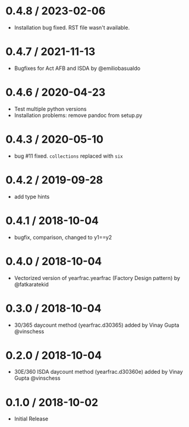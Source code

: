 # 0.4.8 / 2023-02-06

  * Installation bug fixed. RST file wasn't available.

# 0.4.7 / 2021-11-13

  * Bugfixes for Act AFB and ISDA by @emiliobasualdo

# 0.4.6 / 2020-04-23

  * Test multiple python versions
  * Installation problems: remove pandoc from setup.py

# 0.4.3 / 2020-05-10

  * bug #11 fixed. `collections` replaced with `six`

# 0.4.2 / 2019-09-28

  * add type hints

# 0.4.1 / 2018-10-04

  * bugfix, comparison, changed to y1==y2

# 0.4.0 / 2018-10-04

  * Vectorized version of yearfrac.yearfrac (Factory Design pattern) by @fatkaratekid

# 0.3.0 / 2018-10-04

  * 30/365 daycount method (yearfrac.d30365) added by Vinay Gupta @vinschess

# 0.2.0 / 2018-10-04

  * 30E/360 ISDA daycount method (yearfrac.d30360e) added by Vinay Gupta @vinschess

# 0.1.0 / 2018-10-02

  * Initial Release
